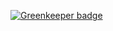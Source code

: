 
[![Greenkeeper badge](https://badges.greenkeeper.io/kirangadhave/upset2.0.svg)](https://greenkeeper.io/)

